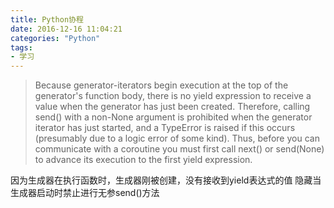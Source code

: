 ```yaml
---
title: Python协程
date: 2016-12-16 11:04:21
categories: "Python"
tags:
- 学习
---
```


<!-- more -->

> Because generator-iterators begin execution at the top of the
    generator's function body, there is no yield expression to receive
    a value when the generator has just been created.  Therefore,
    calling send() with a non-None argument is prohibited when the
    generator iterator has just started, and a TypeError is raised if
    this occurs (presumably due to a logic error of some kind).  Thus,
    before you can communicate with a coroutine you must first call
    next() or send(None) to advance its execution to the first yield
    expression.


因为生成器在执行函数时，生成器刚被创建，没有接收到yield表达式的值
隐藏当生成器启动时禁止进行无参send()方法
